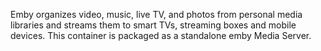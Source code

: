 Emby organizes video, music, live TV, and photos from personal media libraries and streams them to smart TVs, streaming boxes and mobile devices. This container is packaged as a standalone emby Media Server.
